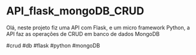 # API_flask_mongoDB_CRUD

Olá, neste projeto fiz uma API com Flask, e um micro framework Python, a API faz as operações de CRUD em banco de dados MongoDB



#crud #db #flask #python #mongoDB



 
